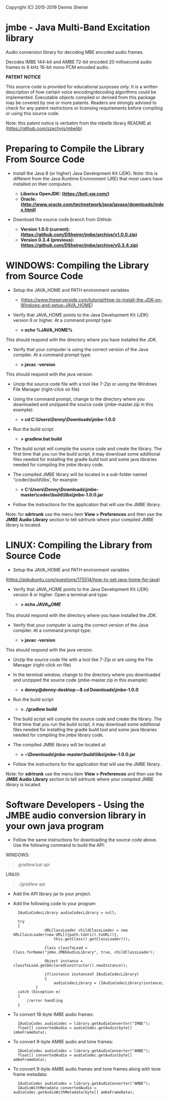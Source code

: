 Copyright (C) 2015-2019 Dennis Sheirer

# jmbe - Java Multi-Band Excitation library

Audio conversion library for decoding MBE encoded audio frames.
  
Decodes IMBE 144-bit and AMBE 72-bit encoded 20 millisecond audio frames to 8 kHz 16-bit mono PCM encoded audio.

**PATENT NOTICE**

This source code is provided for educational purposes only.  It is a written
description of how certain voice encoding/decoding algorithms could be
implemented.  Executable objects compiled or derived from this package may be
covered by one or more patents.  Readers are strongly advised to check for any
patent restrictions or licensing requirements before compiling or using this
source code.

Note: this patent notice is verbatim from the mbelib library README at (https://github.com/szechyjs/mbelib)

# Preparing to Compile the Library From Source Code

* Install the Java 8 (or higher) Java Development Kit (JDK). Note: this is different from the Java Runtime
Environment (JRE) that most users have installed on their computers.
	
  * **Liberica OpenJDK: (https://bell-sw.com/)**
  * **Oracle: (http://www.oracle.com/technetwork/java/javase/downloads/index.html)**

* Download the source code branch from GitHub:

  * **Version 1.0.0 (current): (https://github.com/DSheirer/jmbe/archive/v1.0.0.zip)**
  * **Version 0.3.4 (previous): (https://github.com/DSheirer/jmbe/archive/v0.3.4.zip)**

# WINDOWS: Compiling the Library from Source Code

* Setup the JAVA_HOME and PATH environment variables

  * (https://www.theserverside.com/tutorial/How-to-install-the-JDK-on-Windows-and-setup-JAVA_HOME)

* Verify that JAVA_HOME points to the Java Development Kit (JDK) version 8 or higher.  At a command prompt type:

  * **> echo %JAVA_HOME%**

This should respond with the directory where you have installed the JDK.

* Verify that your computer is using the correct version of the Java compiler.  At a command prompt type:

  * **> javac -version**

This should respond with the java version.

* Unzip the source code file with a tool like 7-Zip or using the Windows File Manager (right-click on file)

* Using the command prompt, change to the directory where you downloaded and unzipped the source code (jmbe-master.zip in this example):

  * **> cd C:\Users\Denny\Downloads\jmbe-1.0.0**

* Run the build script

  * **> gradlew.bat build**

* The build script will compile the source code and create the library.  The first time that you run the build script,
it may download some additional files needed for installing the gradle build tool and some java libraries needed for
compiling the jmbe library code.

* The compiled JMBE library will be located in a sub-folder named '\codec\build\libs', for example:

  * **> C:\Users\Denny\Downloads\jmbe-master\codec\build\libs\jmbe-1.0.0.jar**

* Follow the instructions for the application that will use the JMBE library.

Note: for **sdrtrunk** use the menu item **View > Preferences** and then use the **JMBE Audio Library** section to tell sdrtrunk where your compiled JMBE library is located. 

# LINUX: Compiling the Library from Source Code

* Setup the JAVA_HOME and PATH environment variables

(https://askubuntu.com/questions/175514/how-to-set-java-home-for-java)

* Verify that JAVA_HOME points to the Java Development Kit (JDK) version 8 or higher.  Open a terminal and type:

  * **> echo $JAVA_HOME$**

This should respond with the directory where you have installed the JDK.

* Verify that your computer is using the correct version of the Java compiler.  At a command prompt type:

  * **> javac -version**

This should respond with the java version.

* Unzip the source code file with a tool like 7-Zip or ark using the File Manager (right-click on file)

* In the terminal window, change to the directory where you downloaded and unzipped the source code (jmbe-master.zip in this example):

  * **> denny@denny-desktop:~$ cd Downloads\jmbe-1.0.0**

* Run the build script

  * **> ./gradlew build**

* The build script will compile the source code and create the library.  The first time that you run the build script,
it may download some additional files needed for installing the gradle build tool and some java libraries needed for
compiling the jmbe library code.

* The compiled JMBE library will be located at:

  * **> ~\Downloads\jmbe-master\build\libs\jmbe-1.0.0.jar**

* Follow the instructions for the application that will use the JMBE library.  

Note: for **sdrtrunk** use the menu item **View > Preferences** and then use the **JMBE Audio Library** section to tell sdrtrunk where your compiled JMBE library is located. 
	
# Software Developers - Using the JMBE audio conversion library in your own java program

* Follow the same instructions for downloading the source code above.  Use the following command to build the API:

WINDOWS:
> gradlew.bat api

LINUX:
> ./gradlew api

* Add the API library jar to your project.

* Add the following code to your program
	
		IAudioCodecLibrary audioCodecLibrary = null;
		
		try
		{
                    URLClassLoader childClassLoader = new URLClassLoader(new URL[]{path.toUri().toURL()},
                        this.getClass().getClassLoader());

                    Class classToLoad = Class.forName("jmbe.JMBEAudioLibrary", true, childClassLoader);

                    Object instance = classToLoad.getDeclaredConstructor().newInstance();

                    if(instance instanceof IAudioCodecLibrary)
                    {
                        audioCodecLibrary = (IAudioCodecLibrary)instance;
    		    } 
		catch (Exception e)
		{
		    //error handling
		}
	
* To convert 18-byte IMBE audio frames:

		IAudioCodec audioCodec = library.getAudioConverter("IMBE");
		float[] convertedAudio = audioCodec.getAudio(byte[] imbeFrameData);

* To convert 9-byte AMBE audio and tone frames:

		IAudioCodec audioCodec = library.getAudioConverter("AMBE");
		float[] convertedAudio = audioCodec.getAudio(byte[] ambeFrameData);

* To convert 9-byte AMBE audio frames and tone frames along with tone frame metadata:

		IAudioCodec audioCodec = library.getAudioConverter("AMBE");
		IAudioWithMetadata convertedAudio = audioCodec.getAudioWithMetadata(byte[] ambeFrameData);

